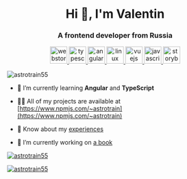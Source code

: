 <h1 align="center">Hi 👋, I'm Valentin</h1>
<h3 align="center">A frontend developer from Russia</h3>
<p align="center">
  <a href="https://www.jetbrains.com/webstorm/" target="_blank" rel="noreferrer">
    <img src="https://www.svgrepo.com/show/354555/webstorm.svg" alt="webstorm" width="40" height="40"/>
  </a>
  <a href="https://www.typescriptlang.org/" target="_blank" rel="noreferrer">
    <img src="https://www.svgrepo.com/show/303600/typescript-logo.svg" alt="typescript" width="40" height="40"/>
  </a>
  <a href="https://angular.io/" target="_blank" rel="noreferrer">
    <img src="https://www.svgrepo.com/show/353396/angular-icon.svg" alt="angular" width="40" height="40"/>
  </a>
  <a href="https://www.linux.org/" target="_blank" rel="noreferrer">
    <img src="https://www.svgrepo.com/show/354004/linux-tux.svg" alt="linux" width="40" height="40"/>
  </a>
  <a href="https://vuejs.org/" target="_blank" rel="noreferrer">
    <img src="https://www.svgrepo.com/show/354528/vue.svg" alt="vuejs" width="40" height="40"/>
  </a>
  <a href="https://developer.mozilla.org/en-US/docs/Web/JavaScript" target="_blank" rel="noreferrer">
    <img src="https://www.svgrepo.com/show/353925/javascript.svg" alt="javascript" width="40" height="40"/>
  </a>
  <a href="https://storybook.js.org/" target="_blank" rel="noreferrer">
    <img src="https://www.svgrepo.com/show/354397/storybook-icon.svg" alt="storybook" width="40" height="40"/>
  </a>
</p>

<p>
  <img src="https://komarev.com/ghpvc/?username=astrotrain55&label=Profile%20views&color=0e75b6&style=flat" alt="astrotrain55" />
</p>

- 🌱 I’m currently learning **Angular** and **TypeScript**

- 👨‍💻 All of my projects are available at [https://www.npmjs.com/~astrotrain](https://www.npmjs.com/~astrotrain)

- 📄 Know about my [experiences](https://astrotrain55.github.io/portfolio/)

- 🔭 I’m currently working on [a book](https://github.com/astrotrain55/Master100pages)

<p>
  <a href="https://github.com/ryo-ma/github-profile-trophy">
    <img src="https://github-profile-trophy.vercel.app/?username=astrotrain55&theme=onedark&title=Commits,Stars,Repositories" alt="astrotrain55" />
  </a>
</p>
<p>
  <a href="https://github.com/anuraghazra/github-readme-stats">
    <img src="https://github-readme-stats.vercel.app/api/top-langs/?username=astrotrain55&layout=compact&theme=onedark" alt="astrotrain55" />
  </a>
</p>

